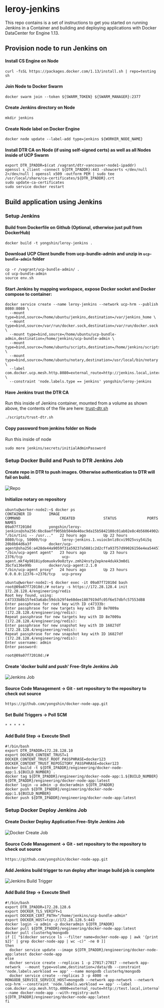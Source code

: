 # leroy-jenkins

This repo contains is a set of instructions to get you started on running Jenkins in a Container and building and deploying applications with Docker DataCenter for Engine 1.13.

## Provision node to run Jenkins on

#### Install CS Engine on Node
```
curl -fsSL https://packages.docker.com/1.13/install.sh | repo=testing sh
```

#### Join Node to Docker Swarm
```
docker swarm join --token ${SWARM_TOKEN} ${SWARM_MANAGER}:2377
```

#### Create Jenkins directory on Node
```
mkdir jenkins
```

#### Create Node label on Docker Engine
```
docker node update --label-add type=jenkins ${WORKER_NODE_NAME}
```

#### Install DTR CA on Node (if using self-signed certs) as well as all Nodes inside of UCP Swarm
```
export DTR_IPADDR=$(cat /vagrant/dtr-vancouver-node1-ipaddr)
openssl s_client -connect ${DTR_IPADDR}:443 -showcerts </dev/null 2>/dev/null | openssl x509 -outform PEM | sudo tee /usr/local/share/ca-certificates/${DTR_IPADDR}.crt
sudo update-ca-certificates
sudo service docker restart
```

## Build application using Jenkins

### Setup Jenkins

#### Build from Dockerfile on Github (Optional, otherwise just pull from DockerHub)
```
docker build -t yongshin/leroy-jenkins .
```

#### Download UCP Client bundle from ucp-bundle-admin and unzip in `ucp-bundle-admin` folder
```
cp -r /vagrant/ucp-bundle-admin/ .
cd ucp-bundle-admin
source env.sh
```

#### Start Jenkins by mapping workspace, expose Docker socket and Docker compose to container:

```
docker service create --name leroy-jenkins --network ucp-hrm --publish 8080:8080 \
  --mount type=bind,source=/home/ubuntu/jenkins,destination=/var/jenkins_home \
  --mount type=bind,source=/var/run/docker.sock,destination=/var/run/docker.sock \
  --mount type=bind,source=/home/ubuntu/ucp-bundle-admin,destination=/home/jenkins/ucp-bundle-admin \
  --mount type=bind,source=/home/ubuntu/scripts,destination=/home/jenkins/scripts \
  --mount type=bind,source=/home/ubuntu/notary,destination=/usr/local/bin/notary \
  --label com.docker.ucp.mesh.http.8080=external_route=http://jenkins.local,internal_port=8080 \
  --constraint 'node.labels.type == jenkins' yongshin/leroy-jenkins
```

#### Have Jenkins trust the DTR CA
Run this inside of Jenkins container, mounted from a volume as shown above, the contents of the file are here: [trust-dtr.sh](https://github.com/yongshin/vagrant-vancouver/blob/master/scripts/trust-dtr.sh)
```
./scripts/trust-dtr.sh
```

#### Copy password from jenkins folder on Node
Run this inside of node
```
sudo more jenkins/secrets/initialAdminPassword
```

### Setup Docker Build and Push to DTR Jenkins Job

#### Create repo in DTR to push images. Otherwise authentication to DTR will fail on build.
![Repo](images/repo.png?raw=true)

#### Initialize notary on repository

```
ubuntu@worker-node2:~$ docker ps
CONTAINER ID        IMAGE                                                                                            COMMAND                  CREATED             STATUS              PORTS                     NAMES
09a07f72010d        yongshin/leroy-jenkins@sha256:6bc8aeff905bb504de40ac9da15b5842108c01ab02e8c4b56064902af376b473   "/bin/tini -- /usr..."   22 hours ago        Up 22 hours         8080/tcp, 50000/tcp       leroy-jenkins.1.vuiocbnlz8cvi9925vsy54i5q
20b8b64d6a3f        docker/ucp-agent@sha256:a428de44a9059f31a59237a5881c2d2cffa93757d99026156e4ea544577ab7f3         "/bin/ucp-agent agent"   23 hours ago        Up 23 hours         2376/tcp                  ucp-agent.mkf4p9818iydomuokv9o8ztyv.zmh24nsty2epkne4dukk3m0di
3bcfa136e99b        docker/ucp-agent:2.1.0                                                                           "/bin/ucp-agent proxy"   24 hours ago        Up 23 hours         0.0.0.0:12376->2376/tcp   ucp-proxy

ubuntu@worker-node2:~$ docker exec -it 09a07f72010d bash
root@09a07f72010d:/# notary -s https://172.28.128.4 init 172.28.128.4/engineering/redis
Root key found, using: c47333b8b15fe43a6abc59dcb29f4e60dee1807919dfc05f6e57dbfc57553d88
Enter passphrase for root key with ID c47333b:
Enter passphrase for new targets key with ID 8e7009a (172.28.128.4/engineering/redis):
Repeat passphrase for new targets key with ID 8e7009a (172.28.128.4/engineering/redis):
Enter passphrase for new snapshot key with ID 16827df (172.28.128.4/engineering/redis):
Repeat passphrase for new snapshot key with ID 16827df (172.28.128.4/engineering/redis):
Enter username: admin
Enter password:

root@09a07f72010d:/# 
```

#### Create 'docker build and push' Free-Style Jenkins Job
![Jenkins Job](images/jenkins-create-job.png?raw=true)

#### Source Code Management -> Git - set repository to the repository to check out source
```
https://github.com/yongshin/docker-node-app.git
```

#### Set Build Triggers -> Poll SCM
```
* * * * *
```

#### Add Build Step -> Execute Shell
```
#!/bin/bash
export DTR_IPADDR=172.28.128.10
export DOCKER_CONTENT_TRUST=1 DOCKER_CONTENT_TRUST_ROOT_PASSPHRASE=docker123 DOCKER_CONTENT_TRUST_REPOSITORY_PASSPHRASE=docker123
docker build -t ${DTR_IPADDR}/engineering/docker-node-app:1.${BUILD_NUMBER} .
docker tag ${DTR_IPADDR}/engineering/docker-node-app:1.${BUILD_NUMBER} ${DTR_IPADDR}/engineering/docker-node-app:latest
docker login -u admin -p dockeradmin ${DTR_IPADDR}
docker push ${DTR_IPADDR}/engineering/docker-node-app:1.${BUILD_NUMBER}
docker push ${DTR_IPADDR}/engineering/docker-node-app:latest
```

### Setup Docker Deploy Jenkins Job

#### Create Docker Deploy Application Free-Style Jenkins Job
![Docker Create Job](images/jenkins-create-job-deploy.png?raw=true)

#### Source Code Management -> Git - set repository to the repository to check out source
```
https://github.com/yongshin/docker-node-app.git
```

#### Add Jenkins build trigger to run deploy after image build job is complete
![Jenkins Build Trigger](images/jenkins-build-trigger.png?raw=true)

#### Add Build Step -> Execute Shell
```
#!/bin/bash
export DTR_IPADDR=172.28.128.6
export DOCKER_TLS_VERIFY=1
export DOCKER_CERT_PATH="/home/jenkins/ucp-bundle-admin"
export DOCKER_HOST=tcp://172.28.128.5:443
docker login -u admin -p dockeradmin ${DTR_IPADDR}
docker pull ${DTR_IPADDR}/engineering/docker-node-app:latest
docker pull clusterhq/mongodb
if [[ "$(docker service ls --filter name=docker-node-app | awk '{print $2}' | grep docker-node-app | wc -c)" -ne 0 ]]
then
  docker service update --image ${DTR_IPADDR}/engineering/docker-node-app:latest docker-node-app
else
  docker service create --replicas 1 -p 27017:27017 --network app-network  --mount type=volume,destination=/data/db --constraint 'node.labels.workload == app' --name mongodb clusterhq/mongodb
  docker service create --replicas 3 -p 4000 -e MONGODB_SERVICE_SERVICE_HOST=mongodb --network app-network --network ucp-hrm --constraint 'node.labels.workload == app' --label com.docker.ucp.mesh.http.4000=external_route=http://test.local,internal_port=4000 --name docker-node-app --with-registry-auth ${DTR_IPADDR}/engineering/docker-node-app:latest
fi
```
